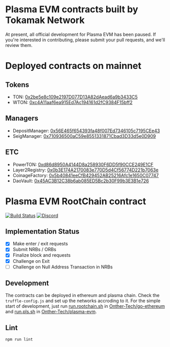 # Plasma EVM contracts built by Tokamak Network
At present, all official development for Plasma EVM has been paused. If you're interested in contributing, please submit your pull requests, and we'll review them.

# Deployed contracts on mainnet

## Tokens

- TON: [0x2be5e8c109e2197D077D13A82dAead6a9b3433C5](https://etherscan.io/address/0x2be5e8c109e2197D077D13A82dAead6a9b3433C5)
- WTON: [0xc4A11aaf6ea915Ed7Ac194161d2fC9384F15bff2](https://etherscan.io/address/0xc4A11aaf6ea915Ed7Ac194161d2fC9384F15bff2)

## Managers

- DepositManager: [0x56E465f654393fa48f007Ed7346105c7195CEe43](https://etherscan.io/address/0x56E465f654393fa48f007Ed7346105c7195CEe43)
- SeigManager: [0x710936500aC59e8551331871Cbad3D33d5e0D909](https://etherscan.io/address/0x710936500aC59e8551331871Cbad3D33d5e0D909)

## ETC

- PowerTON: [0xd86d8950A4144D8a258930F6DD5f90CCE249E1CF](https://etherscan.io/address/0xd86d8950A4144D8a258930F6DD5f90CCE249E1CF)
- Layer2Registry: [0x0b3E174A2170083e770D5d4Cf56774D221b7063e](https://etherscan.io/address/0x0b3E174A2170083e770D5d4Cf56774D221b7063e)
- CoinageFactory: [0x5b40841eeCfB429452AB25216Afc1e1650C07747](https://etherscan.io/address/0x5b40841eeCfB429452AB25216Afc1e1650C07747)
- DaoVault: [0x45AC3B12C38b6ab085ED5Bc2b30F99b3E3B1e726](https://etherscan.io/address/0x45AC3B12C38b6ab085ED5Bc2b30F99b3E3B1e726)


# Plasma EVM RootChain contract

[![Build Status](https://travis-ci.org/Onther-Tech/plasma-evm-contracts.svg?branch=master)](https://travis-ci.org/Onther-Tech/plasma-evm-contracts)
[![Discord](https://img.shields.io/badge/discord-join%20chat-blue.svg)](https://discord.gg/8wSpJKz)


## Implementation Status

-   [x] Make enter / exit requests
-   [x] Submit NRBs / ORBs
-   [x] Finalize block and requests
-   [x] Challenge on Exit
-   [ ] Challenge on Null Address Transaction in NRBs

## Development

The contracts can be deployed in ethereum and plasma chain. Check the `truffle-config.js` and set up the networks accroding to it. For the simple start of development, just run [run.rootchain.sh](https://github.com/Onther-Tech/go-ethereum/blob/master/run.rootchain.sh) in [Onther-Tech/go-ethereum](https://github.com/Onther-Tech/go-ethereum) and [run.pls.sh](https://github.com/Onther-Tech/plasma-evm/blob/develop/run.pls.sh) in [Onther-Tech/plasma-evm](https://github.com/Onther-Tech/plasma-evm).

## Lint

```bash
npm run lint
```
